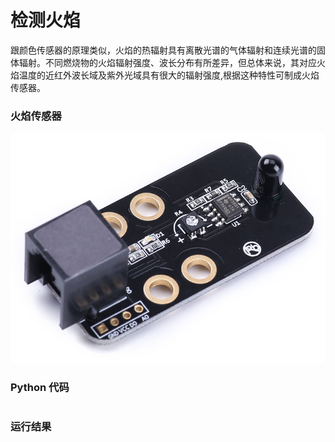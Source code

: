 # 检测火焰

跟颜色传感器的原理类似，火焰的热辐射具有离散光谱的气体辐射和连续光谱的固体辐射。不同燃烧物的火焰辐射强度、波长分布有所差异，但总体来说，其对应火焰温度的近红外波长域及紫外光域具有很大的辐射强度,根据这种特性可制成火焰传感器。

### 火焰传感器
![flame](flame.jpg)

### Python 代码
```

```

### 运行结果




